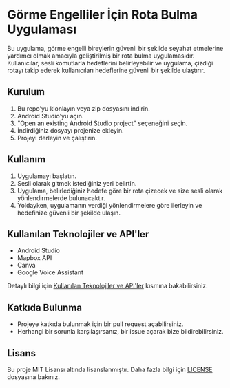 # Görme Engelliler İçin Rota Bulma Uygulaması

Bu uygulama, görme engelli bireylerin güvenli bir şekilde seyahat etmelerine yardımcı olmak amacıyla geliştirilmiş bir rota bulma uygulamasıdır. Kullanıcılar, sesli komutlarla hedeflerini belirleyebilir ve uygulama, çizdiği rotayı takip ederek kullanıcıları hedeflerine güvenli bir şekilde ulaştırır.

## Kurulum

1. Bu repo'yu klonlayın veya zip dosyasını indirin.
2. Android Studio'yu açın.
3. "Open an existing Android Studio project" seçeneğini seçin.
4. İndirdiğiniz dosyayı projenize ekleyin.
5. Projeyi derleyin ve çalıştırın.

## Kullanım

1. Uygulamayı başlatın.
2. Sesli olarak gitmek istediğiniz yeri belirtin.
3. Uygulama, belirlediğiniz hedefe göre bir rota çizecek ve size sesli olarak yönlendirmelerde bulunacaktır.
4. Yoldayken, uygulamanın verdiği yönlendirmelere göre ilerleyin ve hedefinize güvenli bir şekilde ulaşın.

## Kullanılan Teknolojiler ve API'ler

- Android Studio
- Mapbox API
- Canva
- Google Voice Assistant

Detaylı bilgi için [Kullanılan Teknolojiler ve API'ler](#kullanılan-teknolojiler-ve-apiler) kısmına bakabilirsiniz.

## Katkıda Bulunma

- Projeye katkıda bulunmak için bir pull request açabilirsiniz.
- Herhangi bir sorunla karşılaşırsanız, bir issue açarak bize bildirebilirsiniz.

## Lisans

Bu proje MIT Lisansı altında lisanslanmıştır. Daha fazla bilgi için [LICENSE](LICENSE) dosyasına bakınız.

